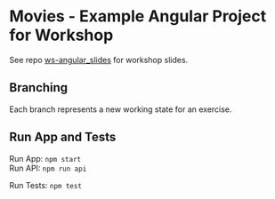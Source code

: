 # Movies - Example Angular Project for Workshop

See repo [ws-angular_slides](https://github.com/nioe/ws-angular_slides) for workshop slides.

## Branching

Each branch represents a new working state for an exercise.

## Run App and Tests
Run App: `npm start`  
Run API: `npm run api`

Run Tests: `npm test`
